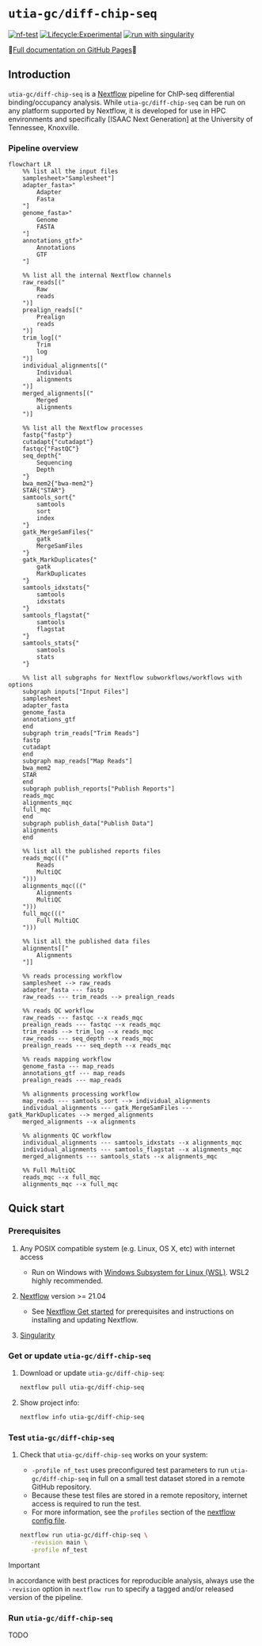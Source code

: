 # `utia-gc/diff-chip-seq`

[![nf-test](https://img.shields.io/badge/tested_with-nf--test-337ab7.svg)](https://code.askimed.com/nf-test)
[![Lifecycle:Experimental](https://img.shields.io/badge/Lifecycle-Experimental-339999)](https://lifecycle.r-lib.org/articles/stages.html#experimental)
[![run with singularity](https://img.shields.io/badge/run%20with-singularity-1d355c.svg?labelColor=000000)](https://sylabs.io/docs/)

:book:[Full documentation on GitHub Pages]:book:

## Introduction

`utia-gc/diff-chip-seq` is a [Nextflow](https://www.nextflow.io/) pipeline for ChIP-seq differential binding/occupancy analysis.
While `utia-gc/diff-chip-seq` can be run on any platform supported by Nextflow, it is developed for use in HPC environments and specifically [ISAAC Next Generation] at the University of Tennessee, Knoxville.

### Pipeline overview

```mermaid
flowchart LR
    %% list all the input files
    samplesheet>"Samplesheet"]
    adapter_fasta>"
        Adapter
        Fasta
    "]
    genome_fasta>"
        Genome
        FASTA
    "]
    annotations_gtf>"
        Annotations
        GTF
    "]

    %% list all the internal Nextflow channels
    raw_reads[("
        Raw
        reads
    ")]
    prealign_reads[("
        Prealign
        reads
    ")]
    trim_log[("
        Trim
        log
    ")]
    individual_alignments[("
        Individual
        alignments
    ")]
    merged_alignments[("
        Merged
        alignments
    ")]

    %% list all the Nextflow processes
    fastp{"fastp"}
    cutadapt{"cutadapt"}
    fastqc{"FastQC"}
    seq_depth{"
        Sequencing
        Depth
    "}
    bwa_mem2{"bwa-mem2"}
    STAR{"STAR"}
    samtools_sort{"
        samtools
        sort
        index
    "}
    gatk_MergeSamFiles{"
        gatk
        MergeSamFiles
    "}
    gatk_MarkDuplicates{"
        gatk
        MarkDuplicates
    "}
    samtools_idxstats{"
        samtools
        idxstats
    "}
    samtools_flagstat{"
        samtools
        flagstat
    "}
    samtools_stats{"
        samtools
        stats
    "}

    %% list all subgraphs for Nextflow subworkflows/workflows with options
    subgraph inputs["Input Files"]
    samplesheet
    adapter_fasta
    genome_fasta
    annotations_gtf
    end
    subgraph trim_reads["Trim Reads"]
    fastp
    cutadapt
    end
    subgraph map_reads["Map Reads"]
    bwa_mem2
    STAR
    end
    subgraph publish_reports["Publish Reports"]
    reads_mqc
    alignments_mqc
    full_mqc
    end
    subgraph publish_data["Publish Data"]
    alignments
    end

    %% list all the published reports files
    reads_mqc((("
        Reads
        MultiQC
    ")))
    alignments_mqc((("
        Alignments
        MultiQC
    ")))
    full_mqc((("
        Full MultiQC
    ")))

    %% list all the published data files
    alignments[["
        Alignments
    "]]

    %% reads processing workflow
    samplesheet --> raw_reads
    adapter_fasta --- fastp
    raw_reads --- trim_reads --> prealign_reads

    %% reads QC workflow
    raw_reads --- fastqc --x reads_mqc
    prealign_reads --- fastqc --x reads_mqc
    trim_reads --> trim_log --x reads_mqc
    raw_reads --- seq_depth --x reads_mqc
    prealign_reads --- seq_depth --x reads_mqc

    %% reads mapping workflow
    genome_fasta --- map_reads
    annotations_gtf --- map_reads
    prealign_reads --- map_reads

    %% alignments processing workflow
    map_reads --- samtools_sort --> individual_alignments
    individual_alignments --- gatk_MergeSamFiles --- gatk_MarkDuplicates --> merged_alignments
    merged_alignments --x alignments

    %% alignments QC workflow
    individual_alignments --- samtools_idxstats --x alignments_mqc
    individual_alignments --- samtools_flagstat --x alignments_mqc
    merged_alignments --- samtools_stats --x alignments_mqc

    %% Full MultiQC
    reads_mqc --x full_mqc
    alignments_mqc --x full_mqc
```

## Quick start

### Prerequisites

1. Any POSIX compatible system (e.g. Linux, OS X, etc) with internet access

   - Run on Windows with [Windows Subsystem for Linux (WSL)](https://docs.microsoft.com/en-us/windows/wsl/). WSL2 highly recommended.

2. [Nextflow](https://www.nextflow.io/) version >= 21.04

   - See [Nextflow Get started](https://www.nextflow.io/docs/latest/getstarted.html#) for prerequisites and instructions on installing and updating Nextflow.

3. [Singularity](https://sylabs.io)

### Get or update `utia-gc/diff-chip-seq`

1. Download or update `utia-gc/diff-chip-seq`:

    ```bash
    nextflow pull utia-gc/diff-chip-seq
    ```

2. Show project info:

    ```bash
    nextflow info utia-gc/diff-chip-seq
    ```

### Test `utia-gc/diff-chip-seq`

1. Check that `utia-gc/diff-chip-seq` works on your system:

   - `-profile nf_test` uses preconfigured test parameters to run `utia-gc/diff-chip-seq` in full on a small test dataset stored in a remote GitHub repository.
   - Because these test files are stored in a remote repository, internet access is required to run the test.
   - For more information, see the `profiles` section of the [nextflow config file](nextflow.config).

   ```bash
   nextflow run utia-gc/diff-chip-seq \
      -revision main \
      -profile nf_test
   ```

> [!IMPORTANT]
> In accordance with best practices for reproducible analysis, always use the `-revision` option in `nextflow run` to specify a tagged and/or released version of the pipeline.

### Run `utia-gc/diff-chip-seq`

TODO

[Full documentation on GitHub Pages]: https://utia-gc.github.io/diff-chip-seq/
